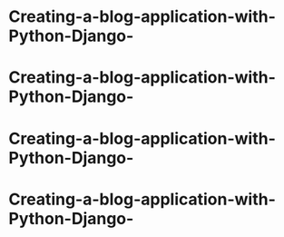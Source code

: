 # Creating-a-blog-application-with-Python-Django-
# Creating-a-blog-application-with-Python-Django-
# Creating-a-blog-application-with-Python-Django-
# Creating-a-blog-application-with-Python-Django-
